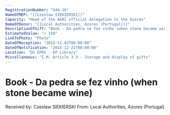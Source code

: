 ```yaml
---
RegistrationNumber: "G44-16"
NameOfMEP: "[[Czeslaw SIEKIERSKI]]"
Capacity: "Head of the AGRI official delegation to the Azores"
NameOfDonor: "[[Local Authorities, Azores (Portugal)]]"
DescriptionOfGift: "Book - Da pedra se fez vinho (when stone became wine)"
EstimatedValue: "< 150"
LinkToPhoto: "Photo"
DateOfReception: "2015-11-02T00:00:00"
DateOfNotification: "2015-12-21T00:00:00"
Location: "DG EPRS - EP Library"
Miscellaneous: "I.M. Article 3.3 - Storage and display of gifts"
---
```


# Book - Da pedra se fez vinho (when stone became wine)

Received by: Czeslaw SIEKIERSKI
From: Local Authorities, Azores (Portugal)
